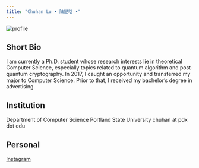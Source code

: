 ```yaml
---
title: "Chuhan Lu • 陆楚晗 •"
---
```

![profile](/profile.jpg)

## Short Bio
I am currently a Ph.D. student whose research interests lie in theoretical Computer Science, especially topics related to quantum algorithm and post-quantum cryptography. In 2017, I caught an opportunity and transferred my major to Computer Science. Prior to that, I received my bachelor’s degree in advertising.  

## Institution  
Department of Computer Science
Portland State University
chuhan at pdx dot edu



## Personal
[Instagram](https://www.instagram.com/chlsix16/)
